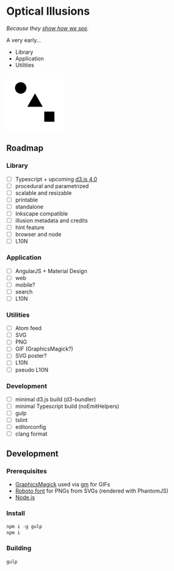 # Optical Illusions

*Because they [show how we see](https://www.ted.com/talks/beau_lotto_optical_illusions_show_how_we_see).*


A very early&hellip;

- Library
- Application
- Utilities

![preview](./build/thumbnails/gif/all.gif "animation")

## Roadmap

### Library
- [ ] Typescript + upcoming [d3.js 4.0](https://github.com/d3)
- [ ] procedural and parametrized
- [ ] scalable and resizable
- [ ] printable
- [ ] standalone
- [ ] Inkscape compatible
- [ ] illusion metadata and credits
- [ ] hint feature
- [ ] browser and node
- [ ] L10N

### Application
- [ ] AngularJS + Material Design
- [ ] web
- [ ] mobile?
- [ ] search
- [ ] L10N

### Utilities
- [ ] Atom feed
- [ ] SVG
- [ ] PNG
- [ ] GIF (GraphicsMagick?)
- [ ] SVG poster?
- [ ] L10N
- [ ] pseudo L10N

### Development
- [ ] minimal d3.js build (d3-bundler)
- [ ] minimal Typescript build (noEmitHelpers)
- [ ] gulp
- [ ] tslint
- [ ] editorconfig
- [ ] clang format

## Development

### Prerequisites

- [GraphicsMagick](http://www.graphicsmagick.org/) used via [gm](https://www.npmjs.com/package/gm) for GIFs
- [Roboto font](https://www.google.com/fonts#UsePlace:use/Collection:Roboto) for PNGs from SVGs (rendered with PhantomJS)
- [Node.js](https://nodejs.org)

### Install

```
npm i -g gulp
npm i
```

### Building

```
gulp
```
